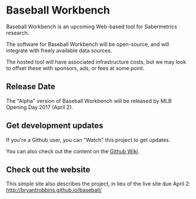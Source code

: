 # Baseball Workbench
Baseball Workbench is an upcoming Web-based tool for Sabermetrics research.

The software for Baseball Workbench will be open-source, and will integrate with freely available data sources.

The hosted tool will have associated infrastructure costs, but we may look to offset these with sponsors,
ads, or fees at some point.

## Release Date
The "Alpha" version of Baseball Workbench will be released by MLB Opening Day 2017 (April 2).

## Get development updates

If you're a Github user, you can "Watch" this project to get updates.

You can also check out the content on the [Github Wiki](https://github.com/bryantrobbins/baseball/wiki).

## Check out the website

This simple site also describes the project, in lieu of the live site due April 2:
http://bryantrobbins.github.io/baseball/
